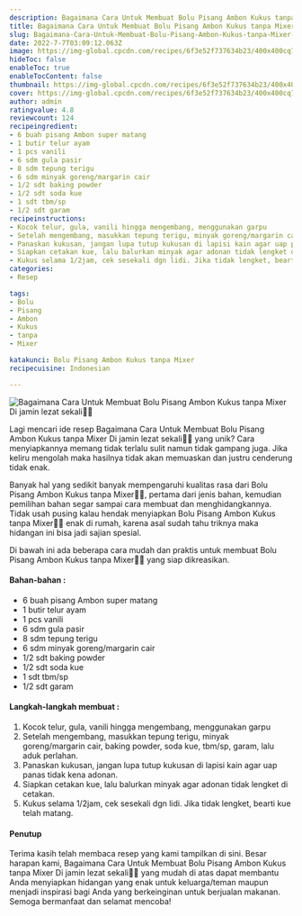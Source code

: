 ```yaml
---
description: Bagaimana Cara Untuk Membuat Bolu Pisang Ambon Kukus tanpa Mixer Di jamin lezat sekali"
title: Bagaimana Cara Untuk Membuat Bolu Pisang Ambon Kukus tanpa Mixer Di jamin lezat sekali
slug: Bagaimana-Cara-Untuk-Membuat-Bolu-Pisang-Ambon-Kukus-tanpa-Mixer-Di-jamin-lezat-sekali
date: 2022-7-7T03:09:12.063Z
image: https://img-global.cpcdn.com/recipes/6f3e52f737634b23/400x400cq70/photo.jpg
hideToc: false
enableToc: true
enableTocContent: false
thumbnail: https://img-global.cpcdn.com/recipes/6f3e52f737634b23/400x400cq70/photo.jpg
cover: https://img-global.cpcdn.com/recipes/6f3e52f737634b23/400x400cq70/photo.jpg
author: admin
ratingvalue: 4.8
reviewcount: 124
recipeingredient:
- 6 buah pisang Ambon super matang
- 1 butir telur ayam
- 1 pcs vanili
- 6 sdm gula pasir
- 8 sdm tepung terigu
- 6 sdm minyak goreng/margarin cair
- 1/2 sdt baking powder
- 1/2 sdt soda kue
- 1 sdt tbm/sp
- 1/2 sdt garam
recipeinstructions:
- Kocok telur, gula, vanili hingga mengembang, menggunakan garpu
- Setelah mengembang, masukkan tepung terigu, minyak goreng/margarin cair, baking powder, soda kue, tbm/sp, garam, lalu aduk perlahan.
- Panaskan kukusan, jangan lupa tutup kukusan di lapisi kain agar uap panas tidak kena adonan.
- Siapkan cetakan kue, lalu balurkan minyak agar adonan tidak lengket di cetakan.
- Kukus selama 1/2jam, cek sesekali dgn lidi. Jika tidak lengket, bearti kue telah matang.
categories:
- Resep

tags:
- Bolu
- Pisang
- Ambon
- Kukus
- tanpa
- Mixer

katakunci: Bolu Pisang Ambon Kukus tanpa Mixer
recipecuisine: Indonesian

---
```


![Bagaimana Cara Untuk Membuat Bolu Pisang Ambon Kukus tanpa Mixer Di jamin lezat sekali👩‍🍳](https://img-global.cpcdn.com/recipes/6f3e52f737634b23/400x400cq70/photo.jpg)

Lagi mencari ide resep Bagaimana Cara Untuk Membuat Bolu Pisang Ambon Kukus tanpa Mixer Di jamin lezat sekali👩‍🍳 yang unik? Cara menyiapkannya memang tidak terlalu sulit namun tidak gampang juga. Jika keliru mengolah maka hasilnya tidak akan memuaskan dan justru cenderung tidak enak.

Banyak hal yang sedikit banyak mempengaruhi kualitas rasa dari Bolu Pisang Ambon Kukus tanpa Mixer👩‍🍳, pertama dari jenis bahan, kemudian pemilihan bahan segar sampai cara membuat dan menghidangkannya. Tidak usah pusing kalau hendak menyiapkan Bolu Pisang Ambon Kukus tanpa Mixer👩‍🍳 enak di rumah, karena asal sudah tahu triknya maka hidangan ini bisa jadi sajian spesial.

Di bawah ini ada beberapa cara mudah dan praktis untuk membuat Bolu Pisang Ambon Kukus tanpa Mixer👩‍🍳 yang siap dikreasikan.

<!--inarticleads1-->

#### Bahan-bahan :

- 6 buah pisang Ambon super matang
- 1 butir telur ayam
- 1 pcs vanili
- 6 sdm gula pasir
- 8 sdm tepung terigu
- 6 sdm minyak goreng/margarin cair
- 1/2 sdt baking powder
- 1/2 sdt soda kue
- 1 sdt tbm/sp
- 1/2 sdt garam

<!--inarticleads2-->

#### Langkah-langkah membuat :

1. Kocok telur, gula, vanili hingga mengembang, menggunakan garpu
1. Setelah mengembang, masukkan tepung terigu, minyak goreng/margarin cair, baking powder, soda kue, tbm/sp, garam, lalu aduk perlahan.
1. Panaskan kukusan, jangan lupa tutup kukusan di lapisi kain agar uap panas tidak kena adonan.
1. Siapkan cetakan kue, lalu balurkan minyak agar adonan tidak lengket di cetakan.
1. Kukus selama 1/2jam, cek sesekali dgn lidi. Jika tidak lengket, bearti kue telah matang.

#### Penutup

Terima kasih telah membaca resep yang kami tampilkan di sini. Besar harapan kami, Bagaimana Cara Untuk Membuat Bolu Pisang Ambon Kukus tanpa Mixer Di jamin lezat sekali👩‍🍳 yang mudah di atas dapat membantu Anda menyiapkan hidangan yang enak untuk keluarga/teman maupun menjadi inspirasi bagi Anda yang berkeinginan untuk berjualan makanan. Semoga bermanfaat dan selamat mencoba!